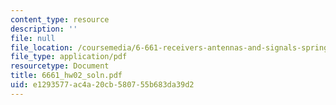 ```yaml
---
content_type: resource
description: ''
file: null
file_location: /coursemedia/6-661-receivers-antennas-and-signals-spring-2003/e1293577ac4a20cb580755b683da39d2_6661_hw02_soln.pdf
file_type: application/pdf
resourcetype: Document
title: 6661_hw02_soln.pdf
uid: e1293577-ac4a-20cb-5807-55b683da39d2
---
```

